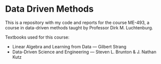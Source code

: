 # Data Driven Methods

This is a repository with my code and reports for the course ME-493, a course in data-driven methods taught by Professor Dirk M. Luchtenburg.

Textbooks used for this course:
* Linear Algebra and Learning from Data — Gilbert Strang
* Data-Driven Science and Engineering — Steven L. Brunton & J. Nathan Kutz
